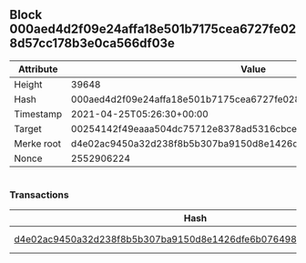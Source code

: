 ## Block 000aed4d2f09e24affa18e501b7175cea6727fe028d57cc178b3e0ca566df03e

Attribute | Value
--- | ---
Height | 39648
Hash | 000aed4d2f09e24affa18e501b7175cea6727fe028d57cc178b3e0ca566df03e
Timestamp | 2021-04-25T05:26:30+00:00
Target | 00254142f49eaaa504dc75712e8378ad5316cbcead634704b3734b6271167cc4
Merke root | d4e02ac9450a32d238f8b5b307ba9150d8e1426dfe6b0764981c36d91311ca0b
Nonce | 2552906224

```

```

### Transactions

Hash | Amount
--- | ---
[d4e02ac9450a32d238f8b5b307ba9150d8e1426dfe6b0764981c36d91311ca0b](d4e02ac9450a32d238f8b5b307ba9150d8e1426dfe6b0764981c36d91311ca0b.md) | 10.00000000 SKEPTI 
